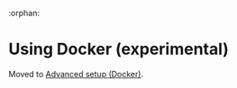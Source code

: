 :orphan:
# Using Docker (experimental)

Moved to [Advanced setup (Docker)](dev-setup-non-vagrant.html#using-docker-experimental).

